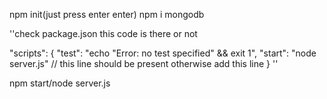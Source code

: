 npm init(just press enter enter)
npm i mongodb

''check package.json this code is there or not

 "scripts": {
    "test": "echo \"Error: no test specified\" && exit 1",
    "start": "node server.js" // this line should be present otherwise add this line
  }
  ''

npm start/node server.js